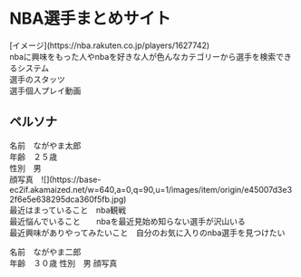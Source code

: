 <h1>NBA選手まとめサイト </h1>  
[イメージ](https://nba.rakuten.co.jp/players/1627742)<br>
nbaに興味をもった人やnbaを好きな人が色んなカテゴリーから選手を検索できるシステム<br>
選手のスタッツ<br> 
選手個人プレイ動画 <br>

<h2>ペルソナ</h2>
名前　ながやま太郎<br>
年齢　２５歳<br>
性別　男<br>
顔写真　![](https://base-ec2if.akamaized.net/w=640,a=0,q=90,u=1/images/item/origin/e45007d3e32f6e5e638295dca360f5fb.jpg)<br>
最近はまっていること　nba観戦<br>
最近悩んでいること　　nbaを最近見始め知らない選手が沢山いる<br>
最近興味がありやってみたいこと　自分のお気に入りのnba選手を見つけたい<br>

名前　ながやま二郎<br>
年齢　３０歳
性別　男
顔写真　







